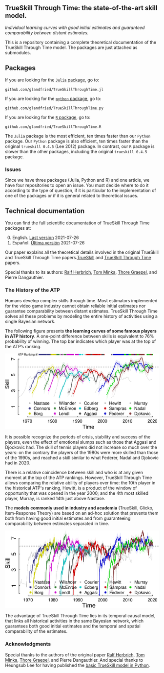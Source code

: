 ## TrueSkill Through Time: the state-of-the-art skill model.

_Individual learning curves with good initial estimates and guaranteed comparability between distant estimates._

This is a repository containing a complete theoretical documentation of the TrueSkill Through Time model.
The packages are just attached as submodules.

## Packages 

If you are looking for the [`Julia` package](https://github.com/glandfried/TrueSkillThroughTime.jl), go to:
    
    github.com/glandfried/TrueSkillThroughTime.jl

If you are looking for the [`python` package](https://github.com/glandfried/TrueSkillThroughTime.py), go to:
    
    github.com/glandfried/TrueSkillThroughTime.py

If you are looking for the [`R` package](https://github.com/glandfried/TrueSkillThroughTime.py), go to:
    
    github.com/glandfried/TrueSkillThroughTime.R
    
The `Julia` package is the most efficient, ten times faster than our `Python` package.
Our `Python` package is also efficient, ten times faster than the original `trueskill 0.4.5` (Lee 2012) package.
In contrast, our `R` package is slower than the other packages, including the original `trueskill 0.4.5` package.

### Issues

Since we have three packages (Julia, Python and R) and one article, we have four repositories to open an issue.
You must decide where to do it according to the type of question, if it is particular to the implementation of one of the packages or if it is general related to theoretical issues.

## Technical documentation

You can find the full scientific documentation of TrueSkill Through Time packages at:

0.  English. [Last version](https://github.com/glandfried/TrueSkillThroughTime/releases/download/doc/landfried-learning.pdf) 2021-07-26
0.  Español. [Última versión](https://github.com/glandfried/TrueSkillThroughTime/releases/download/doc/landfried-aprendizaje.pdf) 2021-07-26 

Our paper explains all the theoretical details involved in the original TrueSkill and TrueSkill Through Time papers.[TrueSkill](https://www.microsoft.com/en-us/research/wp-content/uploads/2007/01/NIPS2006_0688.pdf) and [TrueSkill Through Time](https://www.microsoft.com/en-us/research/wp-content/uploads/2008/01/NIPS2007_0931.pdf) papers.

Special thanks to its authors: [Ralf Herbrich](https://herbrich.me/), [Tom Minka](tminka.github.io), [Thore Graepel](thoregraepel.github.io), and Pierre Dangauthier.

### The History of the ATP

Humans develop complex skills through time.
Most estimators implemented for the video game industry cannot obtain reliable initial estimates nor guarantee comparability between distant estimates.
TrueSkill Through Time solves all these problems by modeling the entire history of activities using a single Bayesian network.

The following figure presents **the learning curves of some famous players in ATP history**.
A one-point difference between skills is equivalent to 76% probability of winning.
The top bar indicates which player was at the top of the ATP’s ranking.

![atp](static/atp.png)

It is possible recognize the periods of crisis, stability and success of the players, even the effect of emotional slumps such as those that Aggasi and Djockovic had.
The skill of tennis players did not increase so much over the years: on the contrary the players of the 1980s were more skilled than those of the 1990s, and reached a skill similar to what Federer, Nadal and Djokovic had in 2020.

There is a relative coincidence between skill and who is at any given moment at the top of the ATP rankings.
However, TrueSkill Through Time allows comparing the relative ability of players over time: the 10th player in the historical ATP's ranking, Hewitt, is a product of the window of opportunity that was opened in the year 2000; and the 4th most skilled player, Murray, is ranked 14th just above Nastase.

The **models commonly used in industry and academia** (TrueSkill, Glicko, Item-Response Theory) are based on an ad-hoc solution that prevents them both from having good initial estimates and from guaranteeing comparability between estimates separated in time.

![atp](static/atp_trueskill.png)

The advantage of TrueSkill Through Time lies in its temporal causal model, that links all historical activities in the same Bayesian network, which guarantees both good initial estimates and the temporal and spatial comparability of the estimates.

### Acknowledgments

Special thanks to the authors of the original paper [Ralf Herbrich](https://herbrich.me/), [Tom Minka](tminka.github.io), [Thore Graepel](thoregraepel.github.io), and Pierre Dangauthier.
And special thanks to Heungsub Lee for having published the [basic TrueSkill model in Python](https://github.com/sublee/trueskill).
